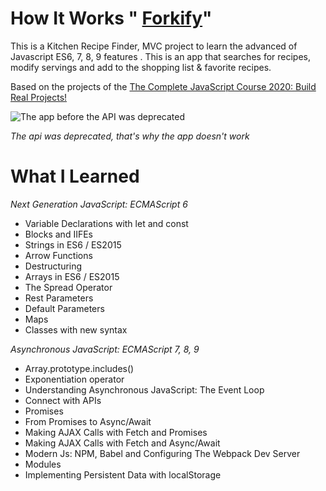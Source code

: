 

# How It Works " **[Forkify](https://luiscusihuaman.github.io/Forkify/)**"

This is a Kitchen Recipe Finder, MVC project  to learn the advanced of Javascript ES6, 7, 8, 9 features .  This is an app that searches for recipes, modify servings and add to the shopping list & favorite recipes.

Based  on the projects of the [The Complete JavaScript Course 2020: Build Real Projects!](https://www.udemy.com/course/the-complete-javascript-course/)

![The app before the API was deprecated](https://camo.githubusercontent.com/3ba2d047c696bf154488829e6e117cdfa4240e44/68747470733a2f2f692e696d6775722e636f6d2f6844576d4a65492e706e67)

*The api was deprecated, that's why the app doesn't work*

# What I Learned

*Next Generation JavaScript:  ECMAScript 6*
- Variable Declarations with let and const
- Blocks and IIFEs
- Strings in ES6 / ES2015
- Arrow Functions
- Destructuring
- Arrays in ES6 / ES2015
- The Spread Operator
- Rest Parameters
- Default Parameters
- Maps
- Classes with new syntax

*Asynchronous JavaScript:  ECMAScript 7, 8, 9* 
- Array.prototype.includes()
- Exponentiation operator
- Understanding Asynchronous JavaScript: The Event Loop
- Connect with APIs
- Promises
- From Promises to Async/Await
- Making AJAX Calls with Fetch and Promises
- Making AJAX Calls with Fetch and Async/Await
- Modern Js: NPM, Babel and Configuring The Webpack Dev Server
- Modules
- Implementing Persistent Data with localStorage
